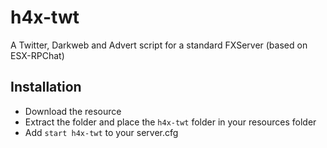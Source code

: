 # h4x-twt
A Twitter, Darkweb and Advert script for a standard FXServer (based on ESX-RPChat)

## Installation
- Download the resource
- Extract the folder and place the `h4x-twt` folder in your resources folder
- Add `start h4x-twt` to your server.cfg
